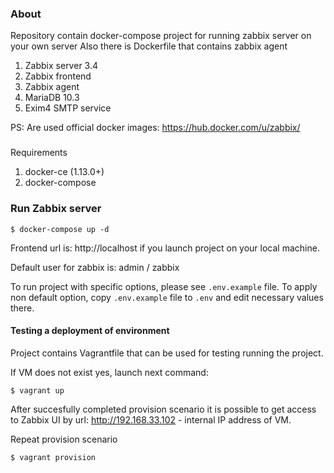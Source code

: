 ### About
Repository contain docker-compose project for running zabbix server on your own server
Also there is Dockerfile that contains zabbix agent

1. Zabbix server 3.4
1. Zabbix frontend
1. Zabbix agent
1. MariaDB 10.3
1. Exim4 SMTP service

PS: Are used official docker images: https://hub.docker.com/u/zabbix/

###
Requirements

1. docker-ce (1.13.0+)
1. docker-compose

### Run Zabbix server

```shell
$ docker-compose up -d
```

Frontend url is: http://localhost if you launch project on your local machine.

Default user for zabbix is: admin / zabbix

To run project with specific options, please see `.env.example` file.
To apply non default option, copy `.env.example` file to `.env` and
edit necessary values there.

#### Testing a deployment of environment

Project contains Vagrantfile that can be used for testing running the project.

If VM does not exist yes, launch next command:
```
$ vagrant up
```

After succesfully completed provision scenario it is possible to get access to
Zabbix UI by url: http://192.168.33.102 - internal IP address of VM.

Repeat provision scenario
```
$ vagrant provision
```

